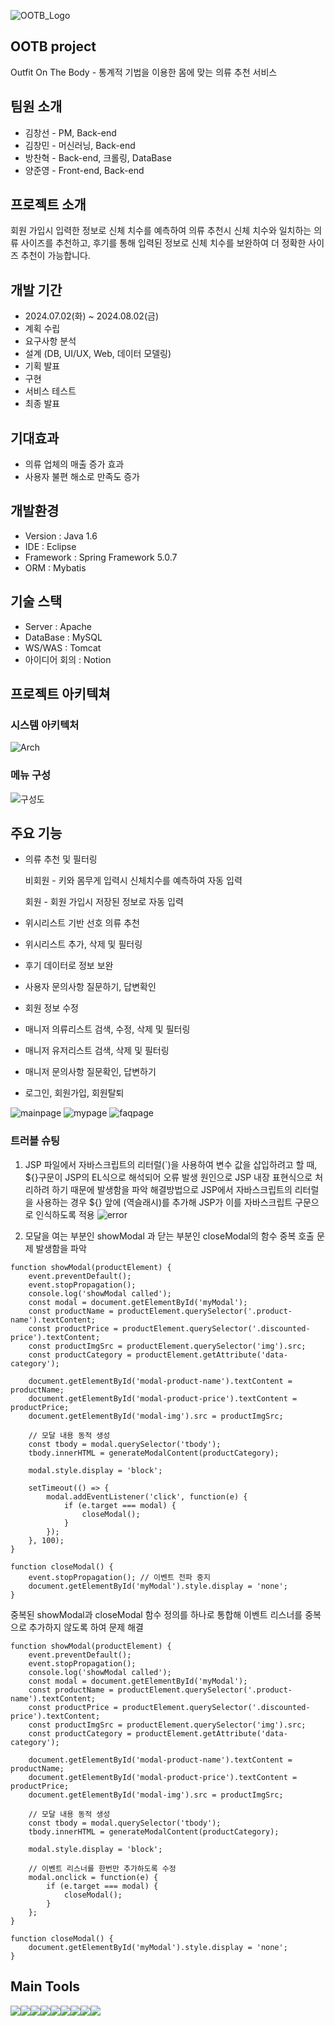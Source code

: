 ![OOTB_Logo](/src/main/webapp/resources/assets/images/browser/LOGO.png)
## OOTB project
Outfit On The Body - 통계적 기법을 이용한 몸에 맞는 의류 추천 서비스

## 팀원 소개
- 김창선 - PM, Back-end
- 김창민 - 머신러닝, Back-end
- 방찬혁 - Back-end, 크롤링, DataBase
- 양준영 - Front-end, Back-end


## 프로젝트 소개
회원 가입시 입력한 정보로 신체 치수를 예측하여 의류 추천시 신체 치수와 일치하는 의류 사이즈를 추천하고, 후기를 통해 입력된 정보로 신체 치수를 보완하여 더 정확한 사이즈 추천이 가능합니다.

## 개발 기간
- 2024.07.02(화) ~ 2024.08.02(금)
- 계획 수립
- 요구사항 분석
- 설계 (DB, UI/UX, Web, 데이터 모델링)
- 기획 발표
- 구현
- 서비스 테스트
- 최종 발표

## 기대효과
- 의류 업체의 매출 증가 효과
- 사용자 불편 해소로 만족도 증가

## 개발환경
- Version : Java 1.6
- IDE : Eclipse
- Framework : Spring Framework 5.0.7
- ORM : Mybatis

## 기술 스택
- Server : Apache
- DataBase : MySQL
- WS/WAS : Tomcat
- 아이디어 회의 : Notion


## 프로젝트 아키텍쳐
### 시스템 아키텍처
![Arch](/src/main/webapp/resources/assets/images/browser/Arch.png)

### 메뉴 구성
![구성도](/src/main/webapp/resources/assets/images/browser/구성도.png)

## 주요 기능
- 의류 추천 및 필터링
  
   비회원 - 키와 몸무게 입력시 신체치수를 예측하여 자동 입력

   회원 - 회원 가입시 저장된 정보로 자동 입력

- 위시리스트 기반 선호 의류 추천
- 위시리스트 추가, 삭제 및 필터링
- 후기 데이터로 정보 보완
- 사용자 문의사항 질문하기, 답변확인
- 회원 정보 수정
- 매니저 의류리스트 검색, 수정, 삭제 및 필터링
- 매니저 유저리스트 검색, 삭제 및 필터링
- 매니저 문의사항 질문확인, 답변하기
- 로그인, 회원가입, 회원탈퇴

![mainpage](/src/main/webapp/resources/assets/images/browser/mainpage.png)
![mypage](/src/main/webapp/resources/assets/images/browser/mypage.png)
![faqpage](/src/main/webapp/resources/assets/images/browser/faqpage.png)

### 트러블 슈팅
1. JSP 파일에서 자바스크립트의 리터럴(`)을 사용하여 변수 값을 삽입하려고 할 때, ${}구문이 JSP의 EL식으로 해석되어 오류 발생 원인으로 JSP 내장 표현식으로 처리하려 하기 때문에 발생함을 파악 해결방법으로 JSP에서 자바스크립트의 리터럴을 사용하는 경우 ${} 앞에 \(역슬래시)를 추가해 JSP가 이를 자바스크립트 구문으로 인식하도록 적용
![error](/src/main/webapp/resources/assets/images/browser/error.png)


2. 모달을 여는 부분인 showModal 과 닫는 부분인 closeModal의 함수 중복 호출 문제 발생함을 파악

```
function showModal(productElement) {
    event.preventDefault();
    event.stopPropagation();
    console.log('showModal called');
    const modal = document.getElementById('myModal');
    const productName = productElement.querySelector('.product-name').textContent;
    const productPrice = productElement.querySelector('.discounted-price').textContent;
    const productImgSrc = productElement.querySelector('img').src;
    const productCategory = productElement.getAttribute('data-category');

    document.getElementById('modal-product-name').textContent = productName;
    document.getElementById('modal-product-price').textContent = productPrice;
    document.getElementById('modal-img').src = productImgSrc;

    // 모달 내용 동적 생성
    const tbody = modal.querySelector('tbody');
    tbody.innerHTML = generateModalContent(productCategory);

    modal.style.display = 'block';

    setTimeout(() => {
        modal.addEventListener('click', function(e) {
            if (e.target === modal) {
                closeModal();
            }
        });
    }, 100);
}

```
```
function closeModal() {
    event.stopPropagation(); // 이벤트 전파 중지
    document.getElementById('myModal').style.display = 'none';
}
```
중복된 showModal과 closeModal 함수 정의를 하나로 통합해 이벤트 리스너를 중복으로 추가하지 않도록 하여 문제 해결
```
function showModal(productElement) {
    event.preventDefault();
    event.stopPropagation();
    console.log('showModal called');
    const modal = document.getElementById('myModal');
    const productName = productElement.querySelector('.product-name').textContent;
    const productPrice = productElement.querySelector('.discounted-price').textContent;
    const productImgSrc = productElement.querySelector('img').src;
    const productCategory = productElement.getAttribute('data-category');

    document.getElementById('modal-product-name').textContent = productName;
    document.getElementById('modal-product-price').textContent = productPrice;
    document.getElementById('modal-img').src = productImgSrc;

    // 모달 내용 동적 생성
    const tbody = modal.querySelector('tbody');
    tbody.innerHTML = generateModalContent(productCategory);

    modal.style.display = 'block';

    // 이벤트 리스너를 한번만 추가하도록 수정
    modal.onclick = function(e) {
        if (e.target === modal) {
            closeModal();
        }
    };
}

function closeModal() {
    document.getElementById('myModal').style.display = 'none';
}

```


## Main Tools
<img src="https://img.shields.io/badge/Python-3776AB?style=for-the-badge&logo=Python&logoColor=white"><img src="https://img.shields.io/badge/java-007396?style=for-the-badge&logo=OpenJDK&logoColor=white"><img src="https://img.shields.io/badge/Spring-6DB33F?style=for-the-badge&logo=Spring&logoColor=white"><img src="https://img.shields.io/badge/Spring Security-6DB33F?style=for-the-badge&logo=Spring Security&logoColor=white"><img src="https://img.shields.io/badge/MySQL-4479A1?style=for-the-badge&logo=MySQL&logoColor=white"><img src="https://img.shields.io/badge/Flask-000000?style=for-the-badge&logo=Flask&logoColor=white"><img src="https://img.shields.io/badge/HTML5-E34F26?style=for-the-badge&logo=HTML5&logoColor=white"><img src="https://img.shields.io/badge/CSS3-1572B6?style=for-the-badge&logo=CSS3&logoColor=white"><img src="https://img.shields.io/badge/JavaScript-F7DF1E?style=for-the-badge&logo=JavaScript&logoColor=white">




